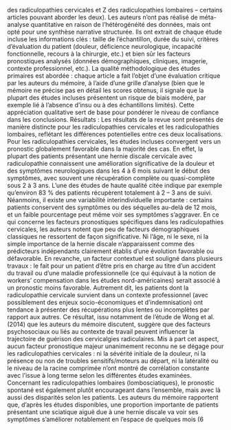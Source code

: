 des radiculopathies cervicales et Z des radiculopathies lombaires – certains articles pouvant aborder les deux). Les auteurs n’ont pas réalisé de méta-analyse quantitative en raison de l’hétérogénéité des données, mais ont opté pour une synthèse narrative structurée. Ils ont extrait de chaque étude incluse les informations clés : taille de l’échantillon, durée du suivi, critères d’évaluation du patient (douleur, déficience neurologique, incapacité fonctionnelle, recours à la chirurgie, etc.) et bien sûr les facteurs pronostiques analysés (données démographiques, cliniques, imagerie, contexte professionnel, etc.). La qualité méthodologique des études primaires est abordée : chaque article a fait l’objet d’une évaluation critique par les auteurs du mémoire, à l’aide d’une grille d’analyse (bien que le mémoire ne précise pas en détail les scores obtenus, il signale que la plupart des études incluses présentent un risque de biais modéré, par exemple lié à l’absence d’insu ou à des échantillons limités). Cette appréciation qualitative sert de base pour pondérer le niveau de confiance dans les conclusions. Résultats : Les résultats de la revue sont présentés de manière distincte pour les radiculopathies cervicales et les radiculopathies lombaires, reflétant les différences potentielles entre ces deux localisations. Pour les radiculopathies cervicales, les études incluses convergent vers un pronostic globalement favorable dans la majorité des cas. En effet, la plupart des patients présentant une hernie discale cervicale avec radiculopathie connaissent une amélioration significative de la douleur et des symptômes neurologiques dans les 4 à 6 mois suivant le début des symptômes, avec souvent une récupération complète ou quasi-complète sous 2 à 3 ans. L’une des études de haute qualité citée indique par exemple qu’environ 83 % des patients récupèrent totalement à 2 – 3 ans de suivi. Néanmoins, il existe une variabilité interindividuelle importante : certains patients conservent des symptômes ou des séquelles au-delà de 12 mois, et un faible pourcentage peut même voir ses symptômes s’aggraver. En ce qui concerne les facteurs pronostiques spécifiques dans les radiculopathies cervicales, les auteurs notent que peu de facteurs démographiques classiques ne ressortent de façon significative. Ni l’âge, ni le sexe, ni la simple importance de la hernie discale n’apparaissent comme des prédicteurs indépendants clairement établis d’une évolution favorable ou défavorable. En revanche, un facteur contextuel est souligné dans plusieurs travaux : le fait pour un patient d’être pris en charge au titre d’un accident du travail ou d’une maladie professionnelle (ce qui équivaut à la notion de workers’ compensation dans les études nord-américaines) serait associé à un pronostic moins favorable. Autrement dit, les patients dont la radiculopathie cervicale survient dans un contexte professionnel (avec possiblement des enjeux socio-économiques et d’indemnisation) ont tendance à présenter des récupérations plus lentes ou incomplètes par rapport aux autres. Ce résultat, issu notamment de l’étude de Wong et al. (2014) que les auteurs du mémoire discutent, suggère que des facteurs psychosociaux ou liés au contexte de travail peuvent influencer la trajectoire de guérison des cervicalgies radiculaires. Mis à part cet aspect, aucun facteur pronostique majeur unanimement reconnu ne se dégage pour les radiculopathies cervicales : ni la sévérité initiale de la douleur, ni la présence ou non de troubles sensitifs/moteurs au départ, ni la latéralité ou le niveau de la racine comprimée n’ont montré de corrélation constante avec l’issue à long terme selon les différentes études examinées. Concernant les radiculopathies lombaires (lombosciatiques), le pronostic spontané est également plutôt encourageant dans l’ensemble, mais avec là aussi des disparités selon les patients. Les auteurs du mémoire rapportent que, d’après les études disponibles, une proportion importante de patients présentant une sciatique aiguë due à une hernie discale va voir ses symptômes s’améliorer notablement en l’espace de quelques mois (6